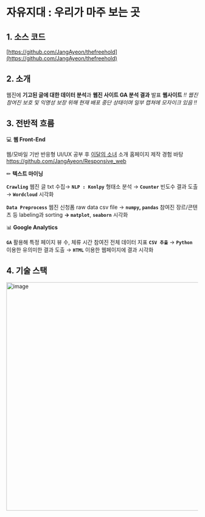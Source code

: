 # 자유지대 : 우리가 마주 보는 곳

## 1. 소스 코드

[https://github.com/JangAyeon/thefreehold](https://github.com/JangAyeon/thefreehold)

## 2. 소개

웹진에 **기고된 글에 대한 데이터 분석**과 **웹진 사이트 GA 분석 결과** 발표 **웹사이트**
*‼ 웹진 참여진 보호 및 익명성 보장 위해 현재 배포 중단 상태이며 일부 캡쳐에 모자이크 있음 ‼*

## 3. 전반적 흐름

💻 **웹 Front-End**

웹/모바일 기반 반응형 UI/UX 공부 후 [이달의 소녀](https://namu.wiki/w/%EC%9D%B4%EB%8B%AC%EC%9D%98%20%EC%86%8C%EB%85%80) 소개 홈페이지 제작 경험 바탕
https://github.com/JangAyeon/Responsive_web



✏ **텍스트 마이닝**

**`Crawling`** 웹진 글 txt 수집→ **`NLP : Konlpy`** 형태소 분석 → **`Counter`** 빈도수 결과 도출→ **`Wordcloud`** 시각화

**`Data Preprocess`** 웹진 신청폼 raw data csv file → **`numpy`, `pandas`**  참여진 장르/콘텐츠 등 labeling과 sorting **→ `matplot`**, **`seaborn`** 시각화

📊 **Google Analytics**

**`GA`** 활용해 특정 페이지 뷰 수, 체류 시간 참여진 전체 데이터 지표 **`CSV 추출`** → **`Python`** 이용한 유의미한 결과 도출 →  **`HTML`** 이용한 웹페이지에 결과 시각화

## 4. 기술 스택

<img width="600" alt="image" src="https://user-images.githubusercontent.com/67853616/147869544-54f8716d-5576-434e-b517-8805775aa551.png">
